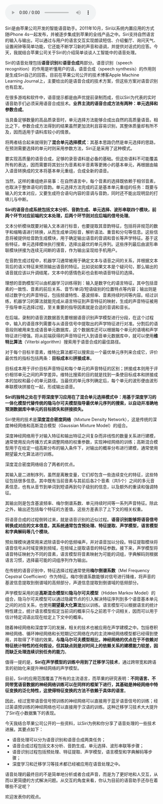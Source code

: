 <audio title="38 应用场景 _ 嘿, Siri：语音处理" src="https://static001.geekbang.org/resource/audio/22/71/22f6ad886978888002447295bfd01871.mp3" controls="controls"></audio> 
<p>Siri是由苹果公司开发的智能语音助手。2011年10月，Siri以系统内置应用的方式随iPhone 4s一起发布，并被逐步集成到苹果的全线产品之中。Siri支持自然语言的输入与输出，可以通过与用户的语言交互实现朗读短信、介绍餐厅、询问天气、设置闹钟等简单功能，它还能不断学习新的声音和语调，并提供对话式的应答。今天，我就结合苹果公司关于Siri的介绍简单谈谈人工智能中的语音处理。</p>
<p>Siri的语音处理包括<strong>语音识别</strong>和<strong>语音合成</strong>两部分。<span class="orange">语音识别</span>（speech recognition）的作用是听懂用户的话，<span class="orange">语音合成</span>（speech synthesis）的作用则是生成Siri自己的回答。目前在苹果公司公开的技术博客Apple Machine Learning Journal上，主要给出的是语音合成的技术方案，但这些方案对语音识别也有启发。 </p>
<p>在很多游戏和软件中，语音提示都是由声优提前录制而成，但以Siri为代表的实时语音助手们必须采用语音合成技术。<strong>业界主流的语音合成方法有两种：单元选择和参数合成</strong>。</p>
<p>当具备足够数量的高品质录音时，单元选择方法能够合成出自然的高质量语音。相比之下，参数合成方法得到的结果虽然更加流利且容易识别，其整体质量却有所不及，因而适用于语料库较小的情景。</p>
<p>将两者结合起来就得到了<strong>混合单元选择模式</strong>：其基本思路仍然是单元选择的思路，在预测需要选择的单元时则采用参数方法，Siri正是采用了这种模式。</p>
<p>要实现高质量的语音合成，足够的录音语料是必备的基础。但这些语料不可能覆盖所有的表达，因而需要将其划分为音素和半音素等更微小的基本单元，再根据由输入语音转换成的文本将基本单元重组，合成全新的语音。</p>
<p>当然，这样的重组绝非易事：在自然语言中，每个音素的选择既依赖于相邻音素，也取决于整体语句的音韵。单元选择方法完成的正是基本单元重组的任务：既要与输入的文本对应，又要生成符合语句内容的音调与音韵，同时还不能出现明显的打喯儿与中断。</p>
<p><strong>Siri的语音合成系统包括文本分析、音韵生成、单元选择、波形串联四个模块，前两个环节对应前端的文本处理，后两个环节则对应后端的信号处理</strong>。</p>
<!-- [[[read_end]]] -->
<p>文本分析模块既要对输入文本进行标音，也要提取其音韵特征，包括将非规范的数字和缩略语进行转换，从而生成单词标音，解析语法、重音和分句等信息。这些信息将被提供给音韵生成模块，用于确定输出语音的音调和音长等声学特征。基于这些特征，单元选择模块执行搜索，选择出最优的单元序列。这些序列最后由波形串联模块拼接为连续无间断的语音，作为输出呈现给手机用户。</p>
<p>在音韵生成过程中，机器学习通常被用于确定文本与语音之间的关系，并根据文本背后的语义特征来预测输出语音的特征。比如说如果文本是个疑问句，那么输出的语音就应该以升调结尾，文本中的感情色彩也会影响语音特征的选择。</p>
<p>理想的音韵模型可以由机器学习训练得到：输入是数字化的语言特征，其中包括音素的一致性、音素的前后关系、音节/单词/短语级别的位置特点等内容；输出则是经过数字化的声音特征，包括频谱特性、基波频率、音素持续时间等内容。经过训练，机器学习的算法就能完成从语言特征到声音特征的映射，生成的声音特征被用于指导单元选择过程，至关重要的指导因素就是合适的音调和音长。</p>
<p>在后端，录制的语音流数据首先要根据语音识别声学模型进行分段，在这个过程中，输入的语音序列需要与从语音信号中提取出的声学特征进行对准。分割后的语音段则被用来生成语音单元数据库，这个数据库还可以根据每个单元的语境和声学特征进行增强。将从前端获得的声音特征代入到语音单元数据库中，就可以使用<strong>维特比算法</strong>（Viterbi algorithm）搜索用于语音合成的最佳路径。</p>
<p>对于每个目标半音素，维特比算法都可以搜索出一个最优单元序列来合成它，评价最优性的指标包括两条：<strong>目标成本</strong>和<strong>拼接成本</strong>。</p>
<p>目标成本用于评价目标声音特征和每个单元的声音特征的区别；拼接成本则用于评价相邻单元之间的声学差异。维特比搜索的目的就是找到一条使目标成本和拼接成本的加权和最小的单元路径。当最优的单元序列确定后，每个单元的波形便由波形串联模块拼接在一起，形成输出语音。</p>
<p><strong>Siri的独特之处在于将深度学习应用在了混合单元选择模式中：用基于深度学习的一体化模型代替传统的隐马尔可夫模型指导最优单元序列的搜索，以自动并准确地预测数据库中单元的目标损失和拼接损失。</strong></p>
<p>Siri使用的技术是<strong><span class="orange">深度混合密度网络</span></strong>（Mixture Density Network），这是传统的深度神经网络和高斯混合模型（Gaussian Mixture Model）的组合。</p>
<p>深度神经网络用于对输入特征和输出特征之间复杂而非线性的数量关系进行建模，通常使用反向传播方式来调整网络的权重参数，实现神经网络的训练；高斯混合模型用于在给定一组高斯分布的输入条件下，对输出的概率分布进行建模，通常使用期望最大化算法进行训练。</p>
<p>深度混合密度网络结合了两者的优点。</p>
<p>其输入是二进制序列，虽然是离散变量，它们却包含一些连续变化的特征，这些特征包括很多信息。其中既有当前音素与其前后各2个音素（共5个）之间的多元音素信息，也有从音节到单词到短语再到句子级别的信息，以及额外的重读和强调特征。</p>
<p>其输出则是包含基波频率、梅尔倒谱系数、单元持续时间等一系列声音特征。除此之外，输出还包括每个特征的方差值，这些方差表示了上下文的相关权重。</p>
<p>将语音合成的过程倒转过来，就是语音识别的近似过程。<strong>语音识别能够将语音信号转换成对应的文本信息，其系统通常包含预处理、特征提取、声学模型，语言模型和字典解码等几个模块</strong>。</p>
<p>预处理模块通常用来滤除语音中的低频噪声，并对语音加以分段。特征提取模块将语音信号从时域变换到频域，在频域上提取语音的特征参数。接下来，声学模型将语音特征映射为不同的音素，语言模型将音素映射为可能的词组，字典解码则根据语言习惯，选择最可能的词组序列作为输出。</p>
<p>在传统的语音识别中，特征选择过程通常使用<strong>梅尔倒谱系数</strong>（Mel Frequency Cepstral Coefficient）作为特征。梅尔倒谱系数能够对信号进行降维，将声音的基波信息提取到倒谱域的高频部分，声道信息提取到倒谱域的低频部分。</p>
<p>声学模型采用的是<strong>高斯混合模型</strong>和<strong>隐马尔可夫模型</strong>（Hidden Markov Model）的组合，隐马尔可夫模型可以通过隐藏节点的引入解决特征序列到多个语音基本单元之间的对应关系，也使用<strong>期望最大化算法</strong>加以训练。语言模型可以根据语言的统计特性建立，统计语言模型假定当前词的概率只与之前若干个词相关，因而可以用于估计特定词语出现在给定上下文中的概率。</p>
<p>随着神经网络和深度学习的发展，相关的技术也被应用在声学建模之中。包括卷积神经网络、循环神经网络和长短期记忆网络在内的主流神经网络模型都已经得到使用，并取得了不错的效果。<strong>与隐马尔可夫模型相比，神经网络的优点在于不依赖对特征统计特性的任何假设，但其缺点则是对时间上的依赖关系的建模能力较差，因而缺乏处理连续识别任务的能力</strong>。</p>
<p>值得一提的是，<strong>Siri在声学模型的训练中用到了迁移学习技术</strong>，通过跨带宽和跨语言的初始化来提升神经网络的声学模型。</p>
<p>目前，Siri的应用范围覆盖了所有的主流语言，而苹果的研究表明：<strong>不同语言、不同带宽语音数据的神经网络训练可以在同样的框架下进行，其基础是神经网络中特征变换的泛化特性，这使得特征变换的方法不依赖于具体的语言</strong>。</p>
<p>因此，经过宽带语音信号预训练的神经网络可以直接用于蓝牙语音信号的训练；经过英语预训练的神经网络也可以直接用于汉语的训练。这种迁移学习技术大大提升了Siri在小数据集下的表现。</p>
<p>今天我结合苹果公司公开的一些资料，以Siri为例和你分享了语音处理的一些技术进展。其要点如下：</p>
<ul>
<li>语音处理可以分为语音识别和语音合成两类任务；</li>
<li>语音合成过程包括文本分析、音韵生成、单元选择、波形串联等步骤；</li>
<li>语音识别过程包括预处理、特征提取、声学模型，语言模型和字典解码等步骤；</li>
<li>深度学习和迁移学习等技术都已经被应用在语音处理之中。</li>
</ul>
<p>语音处理的最终目的不是简单地分析或者合成声音，而是为了更好地和人交互，从而以更简捷的方式解决问题。从交互的角度来看，你认为目前的语音助手还存在着哪些不足呢？</p>
<p>欢迎发表你的观点。</p>
<p><img src="https://static001.geekbang.org/resource/image/2c/13/2cafffd82d32c23a0c3ccbee4aee0913.jpg" alt=""></p>
<p></p>

